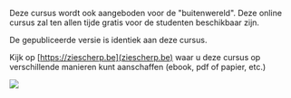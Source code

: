 Deze cursus wordt ook aangeboden voor de "buitenwereld". Deze online cursus zal ten allen tijde gratis voor de studenten beschikbaar zijn. 

De gepubliceerde versie is identiek aan deze cursus.

Kijk op [https://ziescherp.be](ziescherp.be) waar u deze cursus op verschillende manieren kunt aanschaffen (ebook, pdf of papier, etc.)


![](../assets/boek3.png)



